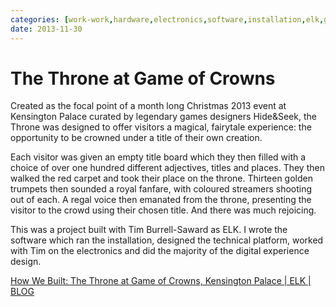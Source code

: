 ```yaml
---
categories: [work-work,hardware,electronics,software,installation,elk,greatest-hits] 
date: 2013-11-30
---
```


# The Throne at Game of Crowns

Created as the focal point of a month long Christmas 2013 event at Kensington Palace curated by legendary games designers Hide&Seek, the Throne was designed to offer visitors a magical, fairytale experience: the opportunity to be crowned under a title of their own creation.

Each visitor was given an empty title board which they then filled with a choice of over one hundred different adjectives, titles and places. They then walked the red carpet and took their place on the throne. Thirteen golden trumpets then sounded a royal fanfare, with coloured streamers shooting out of each. A regal voice then emanated from the throne, presenting the visitor to the crowd using their chosen title. And there was much rejoicing.

This was a project built with Tim Burrell-Saward as ELK. I wrote the software which ran the installation, designed the technical platform, worked with Tim on the electronics and did the majority of the digital experience design.

[How We Built: The Throne at Game of Crowns, Kensington Palace | ELK | BLOG](http://elkworks.co.uk/blog/how-we-built-game-of-crowns-throne/)
